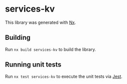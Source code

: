 # services-kv

This library was generated with [Nx](https://nx.dev).

## Building

Run `nx build services-kv` to build the library.

## Running unit tests

Run `nx test services-kv` to execute the unit tests via [Jest](https://jestjs.io).
